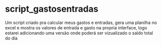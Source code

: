 # script_gastosentradas
Um script criado pra calcular meus gastos e entradas, gera uma planilha no excel e mostra os valores de entrada e gasto na propria interface, logo estarei adicionando uma versão onde poderá ser vizualizado o saldo total do dia 
